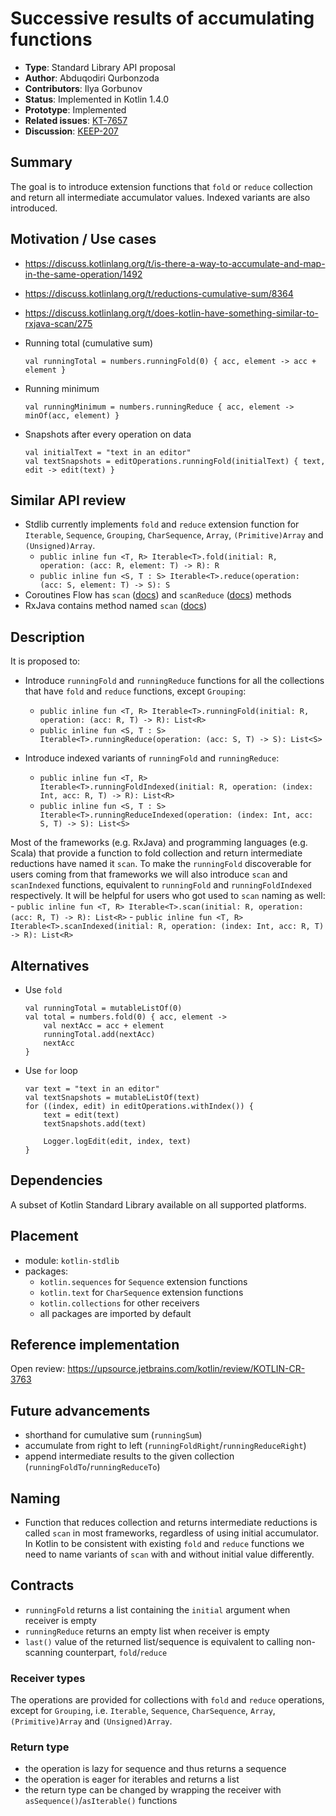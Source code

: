 # Successive results of accumulating functions

* **Type**: Standard Library API proposal
* **Author**: Abduqodiri Qurbonzoda
* **Contributors**: Ilya Gorbunov
* **Status**: Implemented in Kotlin 1.4.0
* **Prototype**: Implemented
* **Related issues**: [KT-7657](https://youtrack.jetbrains.com/issue/KT-7657)
* **Discussion**: [KEEP-207](https://github.com/Kotlin/KEEP/issues/207)


## Summary

The goal is to introduce extension functions that `fold` or `reduce` collection and 
return all intermediate accumulator values. Indexed variants are also introduced.

## Motivation / Use cases

* https://discuss.kotlinlang.org/t/is-there-a-way-to-accumulate-and-map-in-the-same-operation/1492
* https://discuss.kotlinlang.org/t/reductions-cumulative-sum/8364
* https://discuss.kotlinlang.org/t/does-kotlin-have-something-similar-to-rxjava-scan/275

* Running total (cumulative sum)
    ```
    val runningTotal = numbers.runningFold(0) { acc, element -> acc + element }
    ```
* Running minimum
    ```
    val runningMinimum = numbers.runningReduce { acc, element -> minOf(acc, element) }
    ```
* Snapshots after every operation on data
    ```
    val initialText = "text in an editor"
    val textSnapshots = editOperations.runningFold(initialText) { text, edit -> edit(text) }
    ```

## Similar API review

* Stdlib currently implements `fold` and `reduce` extension function for `Iterable`, `Sequence`, `Grouping`, 
`CharSequence`, `Array`, `(Primitive)Array` and `(Unsigned)Array`.
    - `public inline fun <T, R> Iterable<T>.fold(initial: R, operation: (acc: R, element: T) -> R): R`
    - `public inline fun <S, T : S> Iterable<T>.reduce(operation: (acc: S, element: T) -> S): S`
* Coroutines Flow has `scan` ([docs](https://kotlin.github.io/kotlinx.coroutines/kotlinx-coroutines-core/kotlinx.coroutines.flow/scan.html)) and `scanReduce` ([docs](https://kotlin.github.io/kotlinx.coroutines/kotlinx-coroutines-core/kotlinx.coroutines.flow/scan-reduce.html)) methods
* RxJava contains method named `scan` ([docs](http://reactivex.io/documentation/operators/scan.html))

## Description

It is proposed to:
* Introduce `runningFold` and `runningReduce` functions for all the collections that have `fold` and `reduce` functions, except `Grouping`:
    - `public inline fun <T, R> Iterable<T>.runningFold(initial: R, operation: (acc: R, T) -> R): List<R>`
    - `public inline fun <S, T : S> Iterable<T>.runningReduce(operation: (acc: S, T) -> S): List<S>`

* Introduce indexed variants of `runningFold` and `runningReduce`:
    - `public inline fun <T, R> Iterable<T>.runningFoldIndexed(initial: R, operation: (index: Int, acc: R, T) -> R): List<R>`
    - `public inline fun <S, T : S> Iterable<T>.runningReduceIndexed(operation: (index: Int, acc: S, T) -> S): List<S>`

Most of the frameworks (e.g. RxJava) and programming languages (e.g. Scala) that provide a function 
to fold collection and return intermediate reductions have named it `scan`. 
To make the `runningFold` discoverable for users coming from that frameworks 
we will also introduce `scan` and `scanIndexed` functions, equivalent to `runningFold` and `runningFoldIndexed` respectively.
It will be helpful for users who got used to `scan` naming as well:
    - `public inline fun <T, R> Iterable<T>.scan(initial: R, operation: (acc: R, T) -> R): List<R>`
    - `public inline fun <T, R> Iterable<T>.scanIndexed(initial: R, operation: (index: Int, acc: R, T) -> R): List<R>`

## Alternatives

* Use `fold`
    ```
    val runningTotal = mutableListOf(0)
    val total = numbers.fold(0) { acc, element ->
        val nextAcc = acc + element
        runningTotal.add(nextAcc)
        nextAcc
    }
    ```

* Use `for` loop
    ```
    var text = "text in an editor"
    val textSnapshots = mutableListOf(text)
    for ((index, edit) in editOperations.withIndex()) {
        text = edit(text)
        textSnapshots.add(text)

        Logger.logEdit(edit, index, text)
    }
    ```

## Dependencies

A subset of Kotlin Standard Library available on all supported platforms.

## Placement

* module: `kotlin-stdlib`
* packages: 
    - `kotlin.sequences` for `Sequence` extension functions
    - `kotlin.text` for `CharSequence` extension functions
    - `kotlin.collections` for other receivers
    -  all packages are imported by default

## Reference implementation

Open review: https://upsource.jetbrains.com/kotlin/review/KOTLIN-CR-3763

## Future advancements

* shorthand for cumulative sum (`runningSum`)
* accumulate from right to left (`runningFoldRight`/`runningReduceRight`)
* append intermediate results to the given collection (`runningFoldTo`/`runningReduceTo`)

## Naming

* Function that reduces collection and returns intermediate reductions is called `scan` in most frameworks, 
regardless of using initial accumulator. In Kotlin to be consistent with existing `fold` and `reduce` functions 
we need to name variants of `scan` with and without initial value differently.

## Contracts

* `runningFold` returns a list containing the `initial` argument when receiver is empty
* `runningReduce` returns an empty list when receiver is empty
* `last()` value of the returned list/sequence is equivalent to calling non-scanning counterpart, `fold`/`reduce`

### Receiver types

The operations are provided for collections with `fold` and `reduce` operations, except for `Grouping`, 
i.e. `Iterable`, `Sequence`, `CharSequence`, `Array`, `(Primitive)Array` and `(Unsigned)Array`.

### Return type

 - the operation is lazy for sequence and thus returns a sequence
 - the operation is eager for iterables and returns a list
 - the return type can be changed by wrapping the receiver with `asSequence()`/`asIterable()` functions
